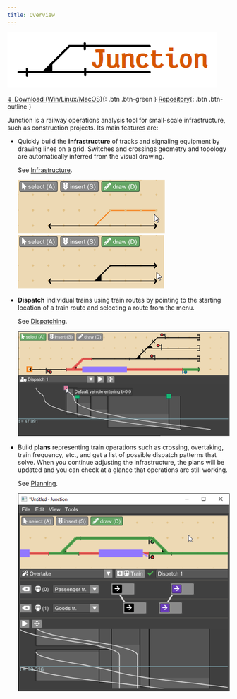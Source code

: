 ```yaml
---
title: Overview
---
```


![Junction logo](imgs/logo1.png)

[⇓ Download (Win/Linux/MacOS)](https://github.com/luteberget/junction/releases/latest){: .btn .btn-green } [Repository](http://github.com/luteberget/junction/){: .btn .btn-outline }


Junction is a railway operations analysis tool for small-scale infrastructure,
such as construction projects. Its main features are:

 * Quickly build the **infrastructure** of tracks and signaling equipment by 
   drawing lines on a grid. Switches and crossings geometry and topology
   are automatically inferred from the visual drawing.

   See [Infrastructure](infrastructure.md).

   ![Inf1](imgs/inf_draw_1_small.png) ![Inf2](imgs/inf_draw_2_small.png)

 * **Dispatch** individual trains using train routes by pointing to the starting location
   of a train route and selecting a route from the menu.

   See [Dispatching](dispatch.md).

   ![Inf1](imgs/dispatch_3_contents.png)

 * Build **plans** representing train operations such as crossing, overtaking, train frequency, etc.,
   and get a list of possible dispatch patterns that solve.
   When you continue adjusting the infrastructure, the plans will be updated and
   you can check at a glance that operations are still working.

   See [Planning](planning.md).

   ![Inf1](imgs/autodispatch_1.png)








